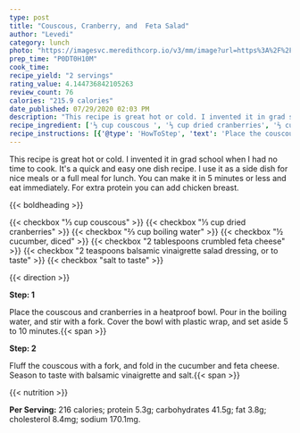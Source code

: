 ```yaml
---
type: post
title: "Couscous, Cranberry, and  Feta Salad"
author: "Levedi"
category: lunch
photo: "https://imagesvc.meredithcorp.io/v3/mm/image?url=https%3A%2F%2Fimages.media-allrecipes.com%2Fuserphotos%2F86396.jpg"
prep_time: "P0DT0H10M"
cook_time: 
recipe_yield: "2 servings"
rating_value: 4.144736842105263
review_count: 76
calories: "215.9 calories"
date_published: 07/29/2020 02:03 PM
description: "This recipe is great hot or cold. I invented it in grad school when I had no time to cook. It's a quick and easy one dish recipe. I use it as a side dish for nice meals or a full meal for lunch. You can make it in 5 minutes or less and eat immediately. For extra protein you can add chicken breast."
recipe_ingredient: ['⅓ cup couscous ', '⅓ cup dried cranberries', '⅔ cup boiling water', '½ cucumber, diced', '2 tablespoons crumbled feta cheese', '2 teaspoons balsamic vinaigrette salad dressing, or to taste', 'salt to taste']
recipe_instructions: [{'@type': 'HowToStep', 'text': 'Place the couscous and cranberries in a heatproof bowl. Pour in the boiling water, and stir with a fork. Cover the bowl with plastic wrap, and set aside 5 to 10 minutes.\n'}, {'@type': 'HowToStep', 'text': 'Fluff the couscous with a fork, and fold in the cucumber and feta cheese. Season to taste with balsamic vinaigrette and salt.\n'}]
---
```


This recipe is great hot or cold. I invented it in grad school when I had no time to cook. It's a quick and easy one dish recipe. I use it as a side dish for nice meals or a full meal for lunch. You can make it in 5 minutes or less and eat immediately. For extra protein you can add chicken breast. 

{{< boldheading >}}

{{< checkbox "⅓ cup couscous" >}}
{{< checkbox "⅓ cup dried cranberries" >}}
{{< checkbox "⅔ cup boiling water" >}}
{{< checkbox "½  cucumber, diced" >}}
{{< checkbox "2 tablespoons crumbled feta cheese" >}}
{{< checkbox "2 teaspoons balsamic vinaigrette salad dressing, or to taste" >}}
{{< checkbox "salt to taste" >}}


{{< direction >}}

**Step: 1**

Place the couscous and cranberries in a heatproof bowl. Pour in the boiling water, and stir with a fork. Cover the bowl with plastic wrap, and set aside 5 to 10 minutes.{{< span >}}

**Step: 2**

Fluff the couscous with a fork, and fold in the cucumber and feta cheese. Season to taste with balsamic vinaigrette and salt.{{< span >}}

{{< nutrition >}}

**Per Serving:** 216 calories; protein 5.3g; carbohydrates 41.5g; fat 3.8g; cholesterol 8.4mg; sodium 170.1mg.